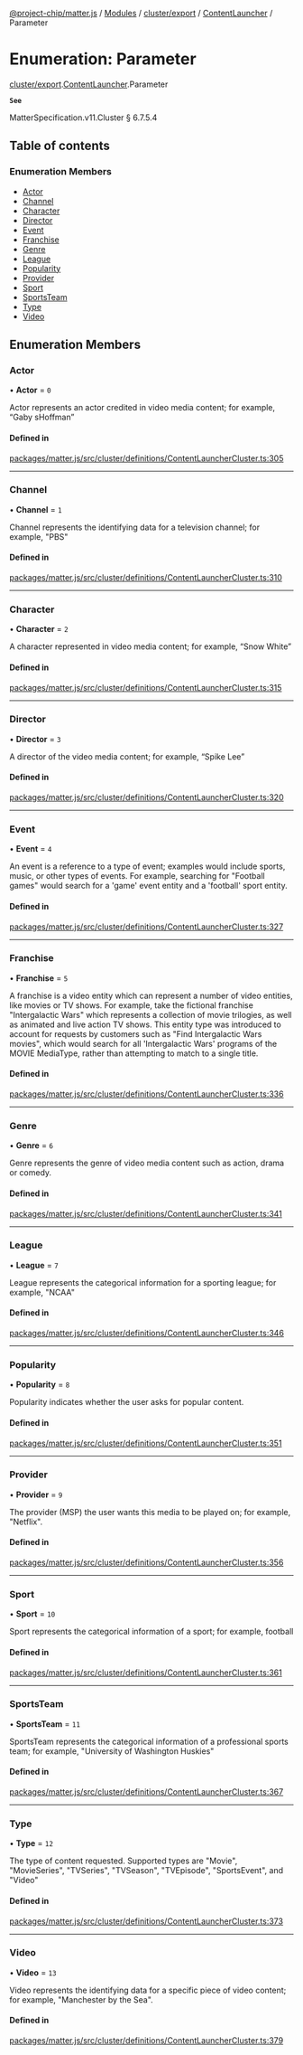 [@project-chip/matter.js](../README.md) / [Modules](../modules.md) / [cluster/export](../modules/cluster_export.md) / [ContentLauncher](../modules/cluster_export.ContentLauncher.md) / Parameter

# Enumeration: Parameter

[cluster/export](../modules/cluster_export.md).[ContentLauncher](../modules/cluster_export.ContentLauncher.md).Parameter

**`See`**

MatterSpecification.v11.Cluster § 6.7.5.4

## Table of contents

### Enumeration Members

- [Actor](cluster_export.ContentLauncher.Parameter.md#actor)
- [Channel](cluster_export.ContentLauncher.Parameter.md#channel)
- [Character](cluster_export.ContentLauncher.Parameter.md#character)
- [Director](cluster_export.ContentLauncher.Parameter.md#director)
- [Event](cluster_export.ContentLauncher.Parameter.md#event)
- [Franchise](cluster_export.ContentLauncher.Parameter.md#franchise)
- [Genre](cluster_export.ContentLauncher.Parameter.md#genre)
- [League](cluster_export.ContentLauncher.Parameter.md#league)
- [Popularity](cluster_export.ContentLauncher.Parameter.md#popularity)
- [Provider](cluster_export.ContentLauncher.Parameter.md#provider)
- [Sport](cluster_export.ContentLauncher.Parameter.md#sport)
- [SportsTeam](cluster_export.ContentLauncher.Parameter.md#sportsteam)
- [Type](cluster_export.ContentLauncher.Parameter.md#type)
- [Video](cluster_export.ContentLauncher.Parameter.md#video)

## Enumeration Members

### Actor

• **Actor** = ``0``

Actor represents an actor credited in video media content; for example, “Gaby sHoffman”

#### Defined in

[packages/matter.js/src/cluster/definitions/ContentLauncherCluster.ts:305](https://github.com/project-chip/matter.js/blob/558e12c94a201592c28c7bc0743705360b3e5ca6/packages/matter.js/src/cluster/definitions/ContentLauncherCluster.ts#L305)

___

### Channel

• **Channel** = ``1``

Channel represents the identifying data for a television channel; for example, "PBS"

#### Defined in

[packages/matter.js/src/cluster/definitions/ContentLauncherCluster.ts:310](https://github.com/project-chip/matter.js/blob/558e12c94a201592c28c7bc0743705360b3e5ca6/packages/matter.js/src/cluster/definitions/ContentLauncherCluster.ts#L310)

___

### Character

• **Character** = ``2``

A character represented in video media content; for example, “Snow White”

#### Defined in

[packages/matter.js/src/cluster/definitions/ContentLauncherCluster.ts:315](https://github.com/project-chip/matter.js/blob/558e12c94a201592c28c7bc0743705360b3e5ca6/packages/matter.js/src/cluster/definitions/ContentLauncherCluster.ts#L315)

___

### Director

• **Director** = ``3``

A director of the video media content; for example, “Spike Lee”

#### Defined in

[packages/matter.js/src/cluster/definitions/ContentLauncherCluster.ts:320](https://github.com/project-chip/matter.js/blob/558e12c94a201592c28c7bc0743705360b3e5ca6/packages/matter.js/src/cluster/definitions/ContentLauncherCluster.ts#L320)

___

### Event

• **Event** = ``4``

An event is a reference to a type of event; examples would include sports, music, or other types of events.
For example, searching for "Football games" would search for a 'game' event entity and a 'football' sport
entity.

#### Defined in

[packages/matter.js/src/cluster/definitions/ContentLauncherCluster.ts:327](https://github.com/project-chip/matter.js/blob/558e12c94a201592c28c7bc0743705360b3e5ca6/packages/matter.js/src/cluster/definitions/ContentLauncherCluster.ts#L327)

___

### Franchise

• **Franchise** = ``5``

A franchise is a video entity which can represent a number of video entities, like movies or TV shows. For
example, take the fictional franchise "Intergalactic Wars" which represents a collection of movie trilogies,
as well as animated and live action TV shows. This entity type was introduced to account for requests by
customers such as "Find Intergalactic Wars movies", which would search for all 'Intergalactic Wars' programs
of the MOVIE MediaType, rather than attempting to match to a single title.

#### Defined in

[packages/matter.js/src/cluster/definitions/ContentLauncherCluster.ts:336](https://github.com/project-chip/matter.js/blob/558e12c94a201592c28c7bc0743705360b3e5ca6/packages/matter.js/src/cluster/definitions/ContentLauncherCluster.ts#L336)

___

### Genre

• **Genre** = ``6``

Genre represents the genre of video media content such as action, drama or comedy.

#### Defined in

[packages/matter.js/src/cluster/definitions/ContentLauncherCluster.ts:341](https://github.com/project-chip/matter.js/blob/558e12c94a201592c28c7bc0743705360b3e5ca6/packages/matter.js/src/cluster/definitions/ContentLauncherCluster.ts#L341)

___

### League

• **League** = ``7``

League represents the categorical information for a sporting league; for example, "NCAA"

#### Defined in

[packages/matter.js/src/cluster/definitions/ContentLauncherCluster.ts:346](https://github.com/project-chip/matter.js/blob/558e12c94a201592c28c7bc0743705360b3e5ca6/packages/matter.js/src/cluster/definitions/ContentLauncherCluster.ts#L346)

___

### Popularity

• **Popularity** = ``8``

Popularity indicates whether the user asks for popular content.

#### Defined in

[packages/matter.js/src/cluster/definitions/ContentLauncherCluster.ts:351](https://github.com/project-chip/matter.js/blob/558e12c94a201592c28c7bc0743705360b3e5ca6/packages/matter.js/src/cluster/definitions/ContentLauncherCluster.ts#L351)

___

### Provider

• **Provider** = ``9``

The provider (MSP) the user wants this media to be played on; for example, "Netflix".

#### Defined in

[packages/matter.js/src/cluster/definitions/ContentLauncherCluster.ts:356](https://github.com/project-chip/matter.js/blob/558e12c94a201592c28c7bc0743705360b3e5ca6/packages/matter.js/src/cluster/definitions/ContentLauncherCluster.ts#L356)

___

### Sport

• **Sport** = ``10``

Sport represents the categorical information of a sport; for example, football

#### Defined in

[packages/matter.js/src/cluster/definitions/ContentLauncherCluster.ts:361](https://github.com/project-chip/matter.js/blob/558e12c94a201592c28c7bc0743705360b3e5ca6/packages/matter.js/src/cluster/definitions/ContentLauncherCluster.ts#L361)

___

### SportsTeam

• **SportsTeam** = ``11``

SportsTeam represents the categorical information of a professional sports team; for example, "University of
Washington Huskies"

#### Defined in

[packages/matter.js/src/cluster/definitions/ContentLauncherCluster.ts:367](https://github.com/project-chip/matter.js/blob/558e12c94a201592c28c7bc0743705360b3e5ca6/packages/matter.js/src/cluster/definitions/ContentLauncherCluster.ts#L367)

___

### Type

• **Type** = ``12``

The type of content requested. Supported types are "Movie", "MovieSeries", "TVSeries", "TVSeason",
"TVEpisode", "SportsEvent", and "Video"

#### Defined in

[packages/matter.js/src/cluster/definitions/ContentLauncherCluster.ts:373](https://github.com/project-chip/matter.js/blob/558e12c94a201592c28c7bc0743705360b3e5ca6/packages/matter.js/src/cluster/definitions/ContentLauncherCluster.ts#L373)

___

### Video

• **Video** = ``13``

Video represents the identifying data for a specific piece of video content; for example, "Manchester by the
Sea".

#### Defined in

[packages/matter.js/src/cluster/definitions/ContentLauncherCluster.ts:379](https://github.com/project-chip/matter.js/blob/558e12c94a201592c28c7bc0743705360b3e5ca6/packages/matter.js/src/cluster/definitions/ContentLauncherCluster.ts#L379)
